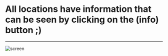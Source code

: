 <h1> All locations have information that can be seen by clicking on the (info) button ;) </h1>

---

![screen](https://github.com/zCaio79/JavaScriptAulas/assets/129559720/53fdaddf-34f9-4848-a3c2-75ad240c849b)
